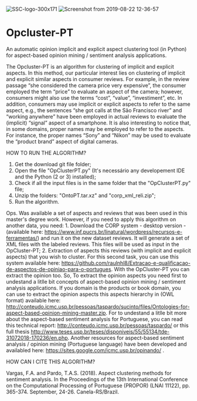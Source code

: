![SSC-logo-300x171](https://user-images.githubusercontent.com/19657817/63529693-77e6b100-c4db-11e9-9385-7d9b109427a2.png) ![Screenshot from 2019-08-22 12-36-57](https://user-images.githubusercontent.com/19657817/63529275-ccd5f780-c4da-11e9-9d2c-dce592d855e7.png) 

# Opcluster-PT
 An automatic opinion implicit and explicit aspect clustering tool (in Python) for aspect-based opinion mining / sentiment analysis applications. 

The Opcluster-PT is an algorithm for clustering of implicit and explicit aspects. In this method, our particular interest lies on clustering of implicit and explicit similar aspects in consumer reviews. For example, in the review passage “she considered the camera price very expensive”, the consumer employed the term “price” to evaluate an aspect of the camera; however, consumers might also use the terms “cost”, “value”, “investiment”, etc. In addition, consumers may use implicit or explicit aspects to refer to the same aspect, e.g., the sentences “she got calls at the São Francisco river” and “working anywhere” have been employed in actual reviews to evaluate the (implicit) “signal” aspect of a smartphone. It is also interesting to notice that, in some domains, proper names may be employed to refer to the aspects. For instance, the proper names “Sony” and “Nikon” may be used to evaluate the “product brand” aspect of digital cameras.

HOW TO RUN THE ALGORITHM?

1. Get the download git file folder;
2. Open the file "OpClusterPT.py" (It's necessário any developement IDE and the Python (2 or 3)  installed);
3. Check if all the input files is in the same folder that the "OpClusterPT.py" file;
4. Unzip the folders: "OntoPT.tar.xz" and "corp_xml_reli.zip";
4. Run the algorithm.

Ops. Was available a set of aspects and reviews that was been used in this master's degree work. However, if you need to apply this algorithm on another data, you need: 1. Download the CORP system - desktop version - (available here: https://www.inf.pucrs.br/linatural/wordpress/recursos-e-ferramentas/) and run it on the new dataset reviews. It will generate a set of XML files with the labeled reviews. This files will be used as input in the OpCluster-PT; 2. Extraction of aspects this reviews (with implicit and explicit aspects) that you wish to cluster. For this second task, you can use this system available here: https://github.com/raulnhl8/Extracao-e-qualificacao-de-aspectos-de-opiniao-para-o-portugues. With the OpCluster-PT you can extract the opinion too. So, To extract the opinion aspects you need first to undestand a litlle bit concepts of aspect-based opinion mining / sentiment analysis applications. If you domain is the products or book domain, you can use to extract the opinion aspects this aspects hierarchy in (OWL format) available here: http://conteudo.icmc.usp.br/pessoas/taspardo/sucinto/files/Ontologies-for-aspect-based-opinion-mining-master.zip. For to undestand a litlle bit more about the aspect-based sentiment analysis for Portuguese, you can read this technical report: http://conteudo.icmc.usp.br/pessoas/taspardo/ or this full thesis http://www.teses.usp.br/teses/disponiveis/55/55134/tde-31072018-170236/en.php. Another resources for aspect-based sentiment analysis / opinion mining (Portuguese language) have been developed and availabled here: https://sites.google.com/icmc.usp.br/opinando/ .



HOW CAN I CITE THIS ALGORITHM?

Vargas, F.A. and Pardo, T.A.S. (2018). Aspect clustering methods for sentiment analysis. In the Proceedings of the 13th International Conference on the Computational Processing of Portuguese (PROPOR) (LNAI 11122), pp. 365-374. September, 24-26. Canela-RS/Brazil. 



